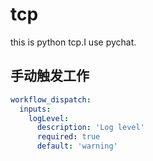# tcp
this is python tcp.I use pychat.
## 手动触发工作
```yaml
workflow_dispatch:
  inputs:
    logLevel:
      description: 'Log level'     
      required: true
      default: 'warning'
```
